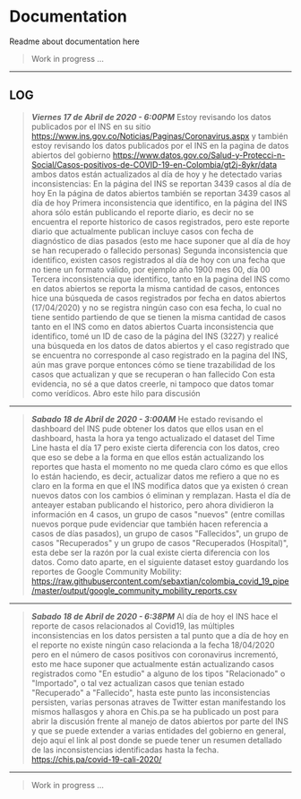 # Documentation

Readme about documentation here

> Work in progress ...

---

## LOG

> ***Viernes 17 de Abril de 2020 - 6:00PM***
Estoy revisando los datos publicados por el INS en su sitio https://www.ins.gov.co/Noticias/Paginas/Coronavirus.aspx y también estoy revisando los datos publicados por el INS en la pagina de datos abiertos del gobierno https://www.datos.gov.co/Salud-y-Protecci-n-Social/Casos-positivos-de-COVID-19-en-Colombia/gt2j-8ykr/data ambos datos están actualizados al día de hoy y he detectado varias inconsistencias:
En la página del INS se reportan 3439 casos al día de hoy
En la página de datos abiertos también se reportan 3439 casos al día de hoy
Primera inconsistencia que identifico, en la página del INS ahora sólo están publicando el reporte diario, es decir no se encuentra el reporte historico de casos registrados, pero este reporte diario que actualmente publican incluye casos con fecha de diagnóstico de dias pasados (esto me hace suponer que al día de hoy se han recuperado o fallecido personas)
Segunda inconsistencia que identifico, existen casos registrados al día de hoy con una fecha que no tiene un formato válido, por ejemplo año 1900 mes 00, día 00
Tercera inconsistencia que identifico, tanto en la pagina del INS como en datos abiertos se reporta la misma cantidad de casos, entonces hice una búsqueda de casos registrados por fecha en datos abiertos (17/04/2020) y no se registra ningún caso con esa fecha, lo cual no tiene sentido partiendo de que se tienen la misma cantidad de casos tanto en el INS como en datos abiertos
Cuarta inconsistencia que identifico, tomé un ID de caso de la página del INS (3227) y realicé una búsqueda en los datos de datos abiertos y el caso registrado que se encuentra no corresponde al caso registrado en la pagina del INS, aún mas grave porque entonces cómo se tiene trazabilidad de los casos que actualizan y que se recuperan o han fallecido
Con esta evidencia, no sé a que datos creerle, ni tampoco que datos tomar como verídicos.
Abro este hilo para discusión

---

> ***Sabado 18 de Abril de 2020 - 3:00AM***
He estado revisando el dashboard del INS pude obtener los datos que ellos usan en el dashboard, hasta la hora ya tengo actualizado el dataset del Time Line hasta el día 17 pero existe cierta diferencia con los datos, creo que eso se debe a la forma en que ellos están actualizando los reportes que hasta el momento no me queda claro cómo es que ellos lo están haciendo, es decir, actualizar datos me refiero a que no es claro en la forma en que el INS modifica datos que ya existen ó crean nuevos datos con los cambios ó eliminan y remplazan. Hasta el día de anteayer estaban publicando el historico, pero ahora dividieron la información en 4 casos, un grupo de casos "nuevos" (entre comillas nuevos porque pude evidenciar que también hacen referencia a casos de días pasados), un grupo de casos "Fallecidos", un grupo de casos "Recuperados" y un grupo de casos "Recuperados (Hospital)", esta debe ser la razón por la cual existe cierta diferencia con los datos.
Como dato aparte, en el siguiente dataset estoy guardando los reportes de Google Community Mobility:
https://raw.githubusercontent.com/sebaxtian/colombia_covid_19_pipe/master/output/google_community_mobility_reports.csv

---

> ***Sabado 18 de Abril de 2020 - 6:38PM***
Al día de hoy el INS hace el reporte de casos relacionados al Covid19, las múltiples inconsistencias en los datos persisten a tal punto que a día de hoy en el reporte no existe ningún caso relacionda a la fecha 18/04/2020 pero en el número de casos positivos con coronavirus incrementó, esto me hace suponer que actualmente están actualizando casos registrados como "En estudio" a alguno de los tipos "Relacionado" o "Importado", o tal vez actualizan casos que tenian estado "Recuperado" a "Fallecido", hasta este punto las inconsistencias persisten, varias personas atraves de Twitter estan manifestando los mismos hallasgos y ahora en Chis.pa se ha publicado un post para abrir la discusión frente al manejo de datos abiertos por parte del INS y que se puede extender a varias entidades del gobierno en general, dejo aquí el link al post donde se puede tener un resumen detallado de las inconsistencias identificadas hasta la fecha.
https://chis.pa/covid-19-cali-2020/

---

> Work in progress ...
